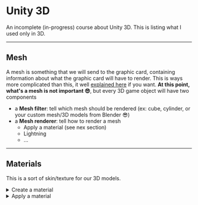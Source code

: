 # Unity 3D

An incomplete (in-progress) course about Unity 3D. This is listing what I used only in 3D.

<hr class="sl">

## Mesh

A mesh is something that we will send to the graphic card, containing information about what the graphic card will have to render. This is ways more complicated than this, it well [explained here](https://ahbejarano.gitbook.io/lwjglgamedev/chapter4) if you want. **At this point, what's a mesh is not important 😎**, but every 3D game object will have two components

* a **Mesh filter**: tell which mesh should be rendered (ex: cube, cylinder, or your custom mesh/3D models from Blender 😎)
* a **Mesh renderer**: tell how to render a mesh 
  * Apply a material (see nex section)
  * Lightning
  * ...

<hr class="sr">

## Materials

This is a sort of skin/texture for our 3D models.

<details class="details-e">
<summary>Create a material</summary>

* In the Project window
* **[Optional]** In a folder Materials
* Right-click > Create > Material
* **[Optional]** you may set the material as Transparent, if you are planning to make the applied game object a light source (trick)
* **[Up to you]** you can change the **color** on the line "Albedo"
* **[Up to you]** you can set the smoothness to 0 (=not shinny)
* **[Up to you]** you can set an **image** (=texture) by clicking on the little circle with a dot inside, right before "Albedo"
* **[Up to you]** you can enable emission and set a color, if you want this color to be emitted from your material (trick)
</details>
<details class="details-e">
<summary>Apply a material</summary>

* **Method 1** 📚
	* Click on a Game object
	* Mesh Renderer > Materials
	* Drag and drop your Material from the Project window to the input field
* **Method 2** 🚀
	* Drag and drop the material on the game object, in the scene window
* **Method 3** 🚀🚀
	* Drag and drop the material on the game object, in the hierarchy window
</details>